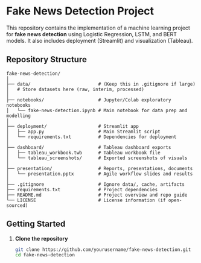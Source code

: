 # Fake News Detection Project

This repository contains the implementation of a machine learning project for **fake news detection** using Logistic Regression, LSTM, and BERT models. It also includes deployment (Streamlit) and visualization (Tableau).

## Repository Structure

```text
fake-news-detection/
│
├── data/                         # (Keep this in .gitignore if large)
│   # Store datasets here (raw, interim, processed)
│
├── notebooks/                    # Jupyter/Colab exploratory notebooks
│   └── fake-news-detection.ipynb # Main notebook for data prep and modelling
│
├── deployment/                   # Streamlit app
│   ├── app.py                    # Main Streamlit script
│   └── requirements.txt          # Dependencies for deployment
│
├── dashboard/                    # Tableau dashboard exports
│   ├── tableau_workbook.twb      # Tableau workbook file
│   └── tableau_screenshots/      # Exported screenshots of visuals
│
├── presentation/                 # Reports, presentations, documents
│   └── presentation.pptx         # Agile workflow slides and results
│
├── .gitignore                    # Ignore data/, cache, artifacts
├── requirements.txt              # Project dependencies
├── README.md                     # Project overview and repo guide
└── LICENSE                       # License information (if open-sourced)
```

## Getting Started

1. **Clone the repository**
   ```bash
   git clone https://github.com/yourusername/fake-news-detection.git
   cd fake-news-detection
   ```